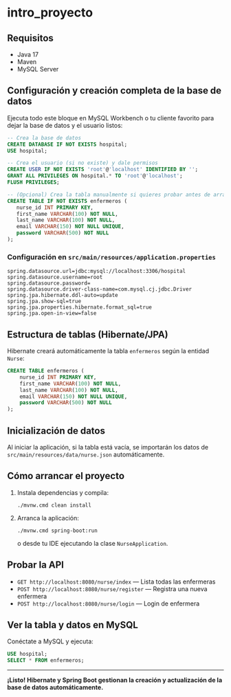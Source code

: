 # intro_proyecto

## Requisitos
- Java 17
- Maven
- MySQL Server


## Configuración y creación completa de la base de datos

Ejecuta todo este bloque en MySQL Workbench o tu cliente favorito para dejar la base de datos y el usuario listos:

```sql
-- Crea la base de datos
CREATE DATABASE IF NOT EXISTS hospital;
USE hospital;

-- Crea el usuario (si no existe) y dale permisos
CREATE USER IF NOT EXISTS 'root'@'localhost' IDENTIFIED BY '';
GRANT ALL PRIVILEGES ON hospital.* TO 'root'@'localhost';
FLUSH PRIVILEGES;

-- (Opcional) Crea la tabla manualmente si quieres probar antes de arrancar la app
CREATE TABLE IF NOT EXISTS enfermeros (
   nurse_id INT PRIMARY KEY,
   first_name VARCHAR(100) NOT NULL,
   last_name VARCHAR(100) NOT NULL,
   email VARCHAR(150) NOT NULL UNIQUE,
   password VARCHAR(500) NOT NULL
);
```

### Configuración en `src/main/resources/application.properties`

```
spring.datasource.url=jdbc:mysql://localhost:3306/hospital
spring.datasource.username=root
spring.datasource.password=
spring.datasource.driver-class-name=com.mysql.cj.jdbc.Driver
spring.jpa.hibernate.ddl-auto=update
spring.jpa.show-sql=true
spring.jpa.properties.hibernate.format_sql=true
spring.jpa.open-in-view=false
```

## Estructura de tablas (Hibernate/JPA)
Hibernate creará automáticamente la tabla `enfermeros` según la entidad `Nurse`:

```sql
CREATE TABLE enfermeros (
    nurse_id INT PRIMARY KEY,
    first_name VARCHAR(100) NOT NULL,
    last_name VARCHAR(100) NOT NULL,
    email VARCHAR(150) NOT NULL UNIQUE,
    password VARCHAR(500) NOT NULL
);
```

## Inicialización de datos
Al iniciar la aplicación, si la tabla está vacía, se importarán los datos de `src/main/resources/data/nurse.json` automáticamente.

## Cómo arrancar el proyecto

1. Instala dependencias y compila:
   ```
   ./mvnw.cmd clean install
   ```
2. Arranca la aplicación:
   ```
   ./mvnw.cmd spring-boot:run
   ```
   o desde tu IDE ejecutando la clase `NurseApplication`.

## Probar la API
- `GET http://localhost:8080/nurse/index` — Lista todas las enfermeras
- `POST http://localhost:8080/nurse/register` — Registra una nueva enfermera
- `POST http://localhost:8080/nurse/login` — Login de enfermera

## Ver la tabla y datos en MySQL

Conéctate a MySQL y ejecuta:
```sql
USE hospital;
SELECT * FROM enfermeros;
```

---

**¡Listo! Hibernate y Spring Boot gestionan la creación y actualización de la base de datos automáticamente.**
